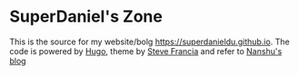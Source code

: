 # SuperDaniel's Zone

This is the source for my website/bolg https://superdanieldu.github.io. The code is powered by [Hugo](https://gohugo.io), theme by [Steve Francia](http://spf13.com) and refer to [Nanshu's blog](http://nanshu.wang)